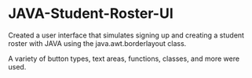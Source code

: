 # JAVA-Student-Roster-UI
Created a user interface that simulates signing up and creating a student roster with JAVA using the java.awt.borderlayout class.

A variety of button types, text areas, functions, classes, and more were used.
